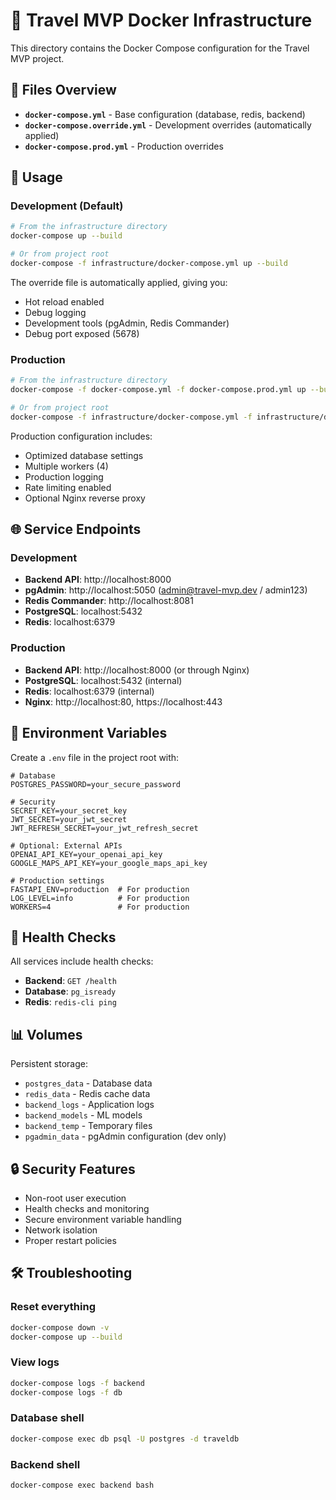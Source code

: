 # 🐳 Travel MVP Docker Infrastructure

This directory contains the Docker Compose configuration for the Travel MVP project.

## 📁 Files Overview

- **`docker-compose.yml`** - Base configuration (database, redis, backend)
- **`docker-compose.override.yml`** - Development overrides (automatically applied)
- **`docker-compose.prod.yml`** - Production overrides

## 🚀 Usage

### Development (Default)
```bash
# From the infrastructure directory
docker-compose up --build

# Or from project root
docker-compose -f infrastructure/docker-compose.yml up --build
```

The override file is automatically applied, giving you:
- Hot reload enabled
- Debug logging
- Development tools (pgAdmin, Redis Commander)
- Debug port exposed (5678)

### Production
```bash
# From the infrastructure directory
docker-compose -f docker-compose.yml -f docker-compose.prod.yml up --build

# Or from project root
docker-compose -f infrastructure/docker-compose.yml -f infrastructure/docker-compose.prod.yml up --build
```

Production configuration includes:
- Optimized database settings
- Multiple workers (4)
- Production logging
- Rate limiting enabled
- Optional Nginx reverse proxy

## 🌐 Service Endpoints

### Development
- **Backend API**: http://localhost:8000
- **pgAdmin**: http://localhost:5050 (admin@travel-mvp.dev / admin123)
- **Redis Commander**: http://localhost:8081
- **PostgreSQL**: localhost:5432
- **Redis**: localhost:6379

### Production
- **Backend API**: http://localhost:8000 (or through Nginx)
- **PostgreSQL**: localhost:5432 (internal)
- **Redis**: localhost:6379 (internal)
- **Nginx**: http://localhost:80, https://localhost:443

## 🔧 Environment Variables

Create a `.env` file in the project root with:

```env
# Database
POSTGRES_PASSWORD=your_secure_password

# Security
SECRET_KEY=your_secret_key
JWT_SECRET=your_jwt_secret
JWT_REFRESH_SECRET=your_jwt_refresh_secret

# Optional: External APIs
OPENAI_API_KEY=your_openai_api_key
GOOGLE_MAPS_API_KEY=your_google_maps_api_key

# Production settings
FASTAPI_ENV=production  # For production
LOG_LEVEL=info          # For production
WORKERS=4               # For production
```

## 🏥 Health Checks

All services include health checks:
- **Backend**: `GET /health`
- **Database**: `pg_isready`
- **Redis**: `redis-cli ping`

## 📊 Volumes

Persistent storage:
- `postgres_data` - Database data
- `redis_data` - Redis cache data
- `backend_logs` - Application logs
- `backend_models` - ML models
- `backend_temp` - Temporary files
- `pgadmin_data` - pgAdmin configuration (dev only)

## 🔒 Security Features

- Non-root user execution
- Health checks and monitoring
- Secure environment variable handling
- Network isolation
- Proper restart policies

## 🛠️ Troubleshooting

### Reset everything
```bash
docker-compose down -v
docker-compose up --build
```

### View logs
```bash
docker-compose logs -f backend
docker-compose logs -f db
```

### Database shell
```bash
docker-compose exec db psql -U postgres -d traveldb
```

### Backend shell
```bash
docker-compose exec backend bash
```